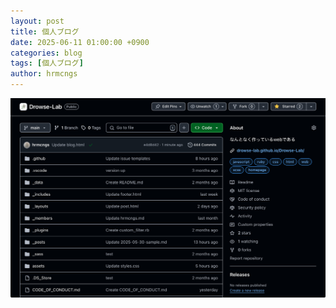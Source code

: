 ```yaml
---
layout: post
title: 個人ブログ
date: 2025-06-11 01:00:00 +0900
categories: blog
tags: [個人ブログ]
author: hrmcngs
---
```

![ゾロ目](/assets/image/_post/IMG_0916.jpeg)
